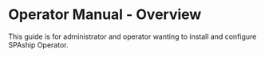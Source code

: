 # Operator Manual - Overview

This guide is for administrator and operator wanting to install and configure SPAship Operator.